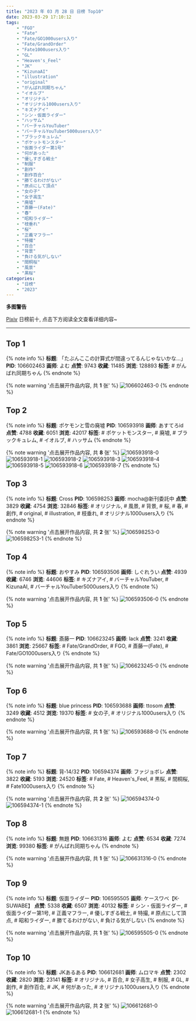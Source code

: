 ```yaml
---
title: "2023 年 03 月 28 日 日榜 Top10"
date: 2023-03-29 17:10:12
tags:
    - "FGO"
    - "Fate"
    - "Fate/GO1000users入り"
    - "Fate/GrandOrder"
    - "Fate1000users入り"
    - "GL"
    - "Heaven's_Feel"
    - "JK"
    - "KizunaAI"
    - "illustration"
    - "original"
    - "がんばれ同期ちゃん"
    - "イオルブ"
    - "オリジナル"
    - "オリジナル1000users入り"
    - "キズナアイ"
    - "シン・仮面ライダー"
    - "ハッサム"
    - "バーチャルYouTuber"
    - "バーチャルYouTuber5000users入り"
    - "ブラックキュレム"
    - "ポケットモンスター"
    - "仮面ライダー第1号"
    - "何があった"
    - "優しすぎる戦士"
    - "制服"
    - "創作"
    - "創作百合"
    - "勝てるわけがない"
    - "原点にして頂点"
    - "女の子"
    - "女子高生"
    - "廃墟"
    - "斎藤一(Fate)"
    - "春"
    - "昭和ライダー"
    - "枝垂れ"
    - "桜"
    - "正義マフラー"
    - "特撮"
    - "百合"
    - "背景"
    - "負ける気がしない"
    - "間桐桜"
    - "風景"
    - "黒桜"
categories:
    - "日榜"
    - "2023"
---
```


<i class="fa fa-triangle-exclamation"></i>**多图警告**<i class="fa fa-triangle-exclamation"></i>

[Pixiv](https://www.pixiv.net/) 日榜前十, 点击下方阅读全文查看详细内容~

<!-- more -->

---

## Top 1

{% note info %}
**标题**: 「たぶんここの計算式が間違ってるんじゃないかな…」
**PID**: 106602463 **画师**: よむ
**点赞**: 9743 **收藏**: 11485 **浏览**: 128893
**标签**: # がんばれ同期ちゃん
{% endnote %}

{% note warning '点击展开作品内容, 共 **1** 张' %}
![106602463-0](https://i.pixiv.re/img-original/img/2023/03/27/08/05/53/106602463_p0.png)
{% endnote %}

## Top 2

{% note info %}
**标题**: ポケモンと雪の廃墟
**PID**: 106593918 **画师**: あすてろid
**点赞**: 4788 **收藏**: 6051 **浏览**: 42017
**标签**: # ポケットモンスター, # 廃墟, # ブラックキュレム, # イオルブ, # ハッサム
{% endnote %}

{% note warning '点击展开作品内容, 共 **8** 张' %}
![106593918-0](https://i.pixiv.re/img-original/img/2023/03/27/00/04/24/106593918_p0.png)
![106593918-1](https://i.pixiv.re/img-original/img/2023/03/27/00/04/24/106593918_p1.png)
![106593918-2](https://i.pixiv.re/img-original/img/2023/03/27/00/04/24/106593918_p2.png)
![106593918-3](https://i.pixiv.re/img-original/img/2023/03/27/00/04/24/106593918_p3.png)
![106593918-4](https://i.pixiv.re/img-original/img/2023/03/27/00/04/24/106593918_p4.png)
![106593918-5](https://i.pixiv.re/img-original/img/2023/03/27/00/04/24/106593918_p5.png)
![106593918-6](https://i.pixiv.re/img-original/img/2023/03/27/00/04/24/106593918_p6.png)
![106593918-7](https://i.pixiv.re/img-original/img/2023/03/27/00/04/24/106593918_p7.png)
{% endnote %}

## Top 3

{% note info %}
**标题**: Cross
**PID**: 106598253 **画师**: mocha@新刊委託中
**点赞**: 3829 **收藏**: 4754 **浏览**: 32846
**标签**: # オリジナル, # 風景, # 背景, # 桜, # 春, # 創作, # original, # illustration, # 枝垂れ, # オリジナル1000users入り
{% endnote %}

{% note warning '点击展开作品内容, 共 **2** 张' %}
![106598253-0](https://i.pixiv.re/img-original/img/2023/03/27/09/51/17/106598253_p0.png)
![106598253-1](https://i.pixiv.re/img-original/img/2023/03/27/09/51/17/106598253_p1.png)
{% endnote %}

## Top 4

{% note info %}
**标题**: おやすみ
**PID**: 106593506 **画师**: しぐれうい
**点赞**: 4939 **收藏**: 6746 **浏览**: 44606
**标签**: # キズナアイ, # バーチャルYouTuber, # KizunaAI, # バーチャルYouTuber5000users入り
{% endnote %}

{% note warning '点击展开作品内容, 共 **1** 张' %}
![106593506-0](https://i.pixiv.re/img-original/img/2023/03/27/00/00/08/106593506_p0.jpg)
{% endnote %}

## Top 5

{% note info %}
**标题**: 斎藤一
**PID**: 106623245 **画师**: lack
**点赞**: 3241 **收藏**: 3861 **浏览**: 25667
**标签**: # Fate/GrandOrder, # FGO, # 斎藤一(Fate), # Fate/GO1000users入り
{% endnote %}

{% note warning '点击展开作品内容, 共 **1** 张' %}
![106623245-0](https://i.pixiv.re/img-original/img/2023/03/28/00/00/45/106623245_p0.png)
{% endnote %}

## Top 6

{% note info %}
**标题**: blue princess
**PID**: 106593688 **画师**: ttosom
**点赞**: 3249 **收藏**: 4512 **浏览**: 19370
**标签**: # 女の子, # オリジナル1000users入り
{% endnote %}

{% note warning '点击展开作品内容, 共 **1** 张' %}
![106593688-0](https://i.pixiv.re/img-original/img/2023/03/27/00/01/27/106593688_p0.jpg)
{% endnote %}

## Top 7

{% note info %}
**标题**: 背‐14/32
**PID**: 106594374 **画师**: ファジョボレ
**点赞**: 3822 **收藏**: 5193 **浏览**: 24520
**标签**: # Fate, # Heaven's_Feel, # 黒桜, # 間桐桜, # Fate1000users入り
{% endnote %}

{% note warning '点击展开作品内容, 共 **2** 张' %}
![106594374-0](https://i.pixiv.re/img-original/img/2023/03/27/00/14/25/106594374_p0.jpg)
![106594374-1](https://i.pixiv.re/img-original/img/2023/03/27/00/14/25/106594374_p1.jpg)
{% endnote %}

## Top 8

{% note info %}
**标题**: 無題
**PID**: 106631316 **画师**: よむ
**点赞**: 6534 **收藏**: 7274 **浏览**: 99380
**标签**: # がんばれ同期ちゃん
{% endnote %}

{% note warning '点击展开作品内容, 共 **1** 张' %}
![106631316-0](https://i.pixiv.re/img-original/img/2023/03/28/08/04/14/106631316_p0.png)
{% endnote %}

## Top 9

{% note info %}
**标题**: 仮面ライダー
**PID**: 106595505 **画师**: ケースワベ【K-SUWABE】
**点赞**: 5338 **收藏**: 6507 **浏览**: 40132
**标签**: # シン・仮面ライダー, # 仮面ライダー第1号, # 正義マフラー, # 優しすぎる戦士, # 特撮, # 原点にして頂点, # 昭和ライダー, # 勝てるわけがない, # 負ける気がしない
{% endnote %}

{% note warning '点击展开作品内容, 共 **1** 张' %}
![106595505-0](https://i.pixiv.re/img-original/img/2023/03/27/00/45/48/106595505_p0.jpg)
{% endnote %}

## Top 10

{% note info %}
**标题**: JKあるある
**PID**: 106612681 **画师**: ムロマキ
**点赞**: 2302 **收藏**: 2820 **浏览**: 23141
**标签**: # オリジナル, # 百合, # 女子高生, # 制服, # GL, # 創作, # 創作百合, # JK, # 何があった, # オリジナル1000users入り
{% endnote %}

{% note warning '点击展开作品内容, 共 **2** 张' %}
![106612681-0](https://i.pixiv.re/img-original/img/2023/03/27/18/33/12/106612681_p0.jpg)
![106612681-1](https://i.pixiv.re/img-original/img/2023/03/27/18/33/12/106612681_p1.jpg)
{% endnote %}

